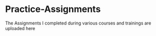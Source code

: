 # Practice-Assignments
The Assignments I completed during various courses and trainings are uploaded here
